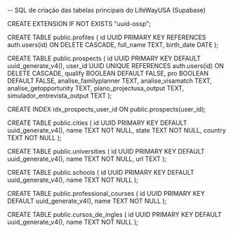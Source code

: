-- SQL de criação das tabelas principais do LifeWayUSA (Supabase)

CREATE EXTENSION IF NOT EXISTS "uuid-ossp";

CREATE TABLE public.profiles (
  id UUID PRIMARY KEY REFERENCES auth.users(id) ON DELETE CASCADE,
  full_name TEXT,
  birth_date DATE
);

CREATE TABLE public.prospects (
  id UUID PRIMARY KEY DEFAULT uuid_generate_v4(),
  user_id UUID UNIQUE REFERENCES auth.users(id) ON DELETE CASCADE,
  qualify BOOLEAN DEFAULT FALSE,
  pro BOOLEAN DEFAULT FALSE,
  analise_familyplanner TEXT,
  analise_visamatch TEXT,
  analise_getopportunity TEXT,
  plano_projectusa_output TEXT,
  simulador_entrevista_output TEXT
);

CREATE INDEX idx_prospects_user_id ON public.prospects(user_id);

CREATE TABLE public.cities (
  id UUID PRIMARY KEY DEFAULT uuid_generate_v4(),
  name TEXT NOT NULL,
  state TEXT NOT NULL,
  country TEXT NOT NULL
);

CREATE TABLE public.universities (
  id UUID PRIMARY KEY DEFAULT uuid_generate_v4(),
  name TEXT NOT NULL,
  url TEXT
);

CREATE TABLE public.schools (
  id UUID PRIMARY KEY DEFAULT uuid_generate_v4(),
  name TEXT NOT NULL
);

CREATE TABLE public.professional_courses (
  id UUID PRIMARY KEY DEFAULT uuid_generate_v4(),
  name TEXT NOT NULL
);

CREATE TABLE public.cursos_de_ingles (
  id UUID PRIMARY KEY DEFAULT uuid_generate_v4(),
  name TEXT NOT NULL
);

